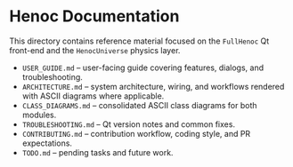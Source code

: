 # Henoc Documentation

This directory contains reference material focused on the `FullHenoc` Qt front-end and the `HenocUniverse` physics layer.

- `USER_GUIDE.md` – user-facing guide covering features, dialogs, and troubleshooting.
- `ARCHITECTURE.md` – system architecture, wiring, and workflows rendered with ASCII diagrams where applicable.
- `CLASS_DIAGRAMS.md` – consolidated ASCII class diagrams for both modules.
- `TROUBLESHOOTING.md` – Qt version notes and common fixes.
- `CONTRIBUTING.md` – contribution workflow, coding style, and PR expectations.
- `TODO.md` – pending tasks and future work.

